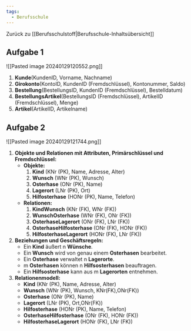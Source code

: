 ```yaml
---
tags:
  - Berufsschule
---
```

Zurück zu [[Berufsschulstoff|Berufsschule-Inhaltsübersicht]]

## Aufgabe 1

![[Pasted image 20240129120552.png]]

1. **Kunde**(KundenID, Vorname, Nachname)
2. **Girokonto**(KontoID, KundenID (Fremdschlüssel), Kontonummer, Saldo)
3. **Bestellung**(BestellungsID, KundenID (Fremdschlüssel), Bestelldatum)
4. **BestellungsArtikel**(BestellungsID (Fremdschlüssel), ArtikelID (Fremdschlüssel), Menge)
5. **Artikel**(ArtikelID, Artikelname)

## Aufgabe 2

![[Pasted image 20240129121744.png]]
1. **Objekte und Relationen mit Attributen, Primärschlüssel und Fremdschlüssel:**
    - **Objekte:**
        1. **Kind** (KNr (PK), Name, Adresse, Alter)
        2. **Wunsch** (WNr (PK), Wunsch)
        3. **Osterhase** (ONr (PK), Name)
        4. **Lagerort** (LNr (PK), Ort)
        5. **Hilfosterhase** (HONr (PK), Name, Telefon)
    - **Relationen:**
        1. **KindWunsch** (KNr (FK), WNr (FK))
        2. **WunschOsterhase** (WNr (FK), ONr (FK))
        3. **OsterhaseLagerort** (ONr (FK), LNr (FK))
        4. **OsterhaseHilfosterhase** (ONr (FK), HONr (FK))
        5. **HilfosterhaseLagerort** (HONr (FK), LNr (FK))
2. **Beziehungen und Geschäftsregeln:**
    - Ein **Kind** äußert n **Wünsche**.
    - Ein **Wunsch** wird von genau einem **Osterhasen** bearbeitet.
    - Ein **Osterhase** verwaltet n **Lagerorte**.
    - m **Osterhasen** können n **Hilfsosterhasen** beauftragen.
    - Ein **Hilfsosterhase** kann aus m **Lagerorten** entnehmen.
3. **Relationenmodell:**
    - **Kind** (KNr (PK), Name, Adresse, Alter)
    - **Wunsch** (WNr (PK), Wunsch, KNr(FK),ONr(FK))
    - **Osterhase** (ONr (PK), Name)
    - **Lagerort** (LNr (PK), Ort,ONr(FK))
    - **Hilfosterhase** (HONr (PK), Name, Telefon)
    - **OsterhaseHilfosterhase** (ONr (FK), HONr (FK))
    - **HilfosterhaseLagerort** (HONr (FK), LNr (FK))